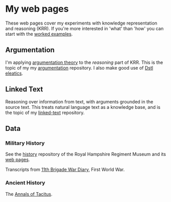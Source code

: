 # My web pages

These web pages cover my experiments with knowledge representation and reasoning (KRR). If you're more interested in 'what' than 'how' you can start with the [worked examples](examples/index).

## Argumentation

I'm applying [argumentation theory](https://dstl.github.io/eleatics/doc/argumentation/) to the *reasoning* part of KRR. This is the topic of my my [argumentation](https://github.com/knoxa/argumentation) repository. I also make good use of [Dstl eleatics](https://github.com/dstl/eleatics).

## Linked Text

Reasoning over information from text, with arguments grounded in the source text. This treats natural language text as a knowledge base, and is the topic of my [linked-text](https://github.com/knoxa/linked-text) repository.

## Data

### Military History

See the [history](https://github.com/tigersmuseum/history) repository of the Royal Hampshire Regiment Museum and its [web pages](https://tigersmuseum.github.io/history/).

Transcripts from [11th Brigade War Diary](https://knoxa.github.io/text/war-diary/11-Bde/), First World War.


### Ancient History

The [Annals of Tacitus](https://knoxa.github.io/text/tacitus/).